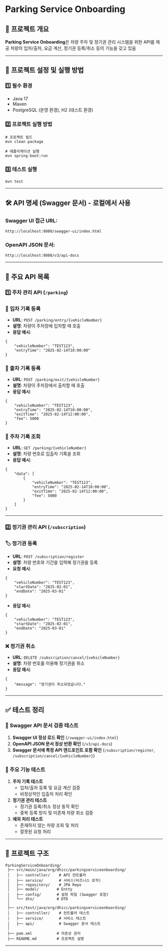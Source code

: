 # Parking Service Onboarding

## 📌 프로젝트 개요

**Parking Service Onboarding**은 차량 주차 및 정기권 관리 시스템을 위한 API를 제공
차량의 입차/출차, 요금 계산, 정기권 등록/취소 등의 기능을 갖고 있음

---

## 🚀 프로젝트 설정 및 실행 방법

### 1️⃣ **필수 환경**

- Java 17
- Maven
- PostgreSQL (운영 환경), H2 (테스트 환경)

### 2️⃣ **프로젝트 실행 방법**

```
# 프로젝트 빌드
mvn clean package

# 애플리케이션 실행
mvn spring-boot:run
```

### 3️⃣ **테스트 실행**

```
mvn test
```

---

## 🛠 API 명세 (Swagger 문서) - 로컬에서 사용

### Swagger UI 접근 URL:

```
http://localhost:8080/swagger-ui/index.html
```

### OpenAPI JSON 문서:

```
http://localhost:8080/v3/api-docs
```

---

## 📌 주요 API 목록

### 1️⃣ **주차 관리 API** (`/parking`)

### 🚗 **입차 기록 등록**

- **URL**: `POST /parking/entry/{vehicleNumber}`
- **설명**: 차량이 주차장에 입차할 때 호출
- **응답 예시**:

```
{
    "vehicleNumber": "TEST123",
    "entryTime": "2025-02-14T10:00:00"
}
```

### 🚙 **출차 기록 등록**

- **URL**: `POST /parking/exit/{vehicleNumber}`
- **설명**: 차량이 주차장에서 출차할 때 호출
- **응답 예시**:

```
{
    "vehicleNumber": "TEST123",
    "entryTime": "2025-02-14T10:00:00",
    "exitTime": "2025-02-14T12:00:00",
    "fee": 5000
}
```

### 📝 **주차 기록 조회**

- **URL**: `GET /parking/{vehicleNumber}`
- **설명**: 차량 번호로 입출차 기록을 조회
- **응답 예시**:

```
{
    "data": [
        {
            "vehicleNumber": "TEST123",
            "entryTime": "2025-02-14T10:00:00",
            "exitTime": "2025-02-14T12:00:00",
            "fee": 5000
        }
    ]
}
```

---

### 2️⃣ **정기권 관리 API** (`/subscription`)

### 🏷 **정기권 등록**

- **URL**: `POST /subscription/register`
- **설명**: 차량 번호와 기간을 입력해 정기권을 등록
- **요청 예시**:

```
{
    "vehicleNumber": "TEST123",
    "startDate": "2025-02-01",
    "endDate": "2025-03-01"
}
```

- **응답 예시**:

```
{
    "vehicleNumber": "TEST123",
    "startDate": "2025-02-01",
    "endDate": "2025-03-01"
}
```

### ❌ **정기권 취소**

- **URL**: `DELETE /subscription/cancel/{vehicleNumber}`
- **설명**: 차량 번호를 이용해 정기권을 취소
- **응답 예시**:

```
{
    "message": "정기권이 취소되었습니다."
}
```

---

## ✅ 테스트 정리

### **📌 Swagger API 문서 검증 테스트**

1. **Swagger UI 정상 로드 확인** (`/swagger-ui/index.html`)
2. **OpenAPI JSON 문서 정상 반환 확인** (`/v3/api-docs`)
3. **Swagger 문서에 특정 API 엔드포인트 포함 확인** (`/subscription/register`, `/subscription/cancel/{vehicleNumber}`)

### **📌 주요 기능 테스트**

1. **주차 기록 테스트**
    - 입차/출차 등록 및 요금 계산 검증
    - 비정상적인 입출차 처리 확인
2. **정기권 관리 테스트**
    - 정기권 등록/취소 정상 동작 확인
    - 중복 등록 방지 및 미존재 차량 취소 검증
3. **예외 처리 테스트**
    - 존재하지 않는 차량 조회 및 처리
    - 잘못된 요청 처리

---

## 📌 프로젝트 구조

```
ParkingServiceOnboarding/
 ├── src/main/java/org/dhicc/parkingserviceonboarding/
 │   ├── controller/    # API 컨트롤러
 │   ├── service/       # 서비스(비즈니스 로직)
 │   ├── repository/    # JPA Repo
 │   ├── model/        # Entty
 │   ├── config/       # 설정 파일 (Swagger 포함)
 │   └── dto/          # DTO
 │
 ├── src/test/java/org/dhicc/parkingserviceonboarding/
 │   ├── controller/    # 컨트롤러 테스트
 │   ├── service/       # 서비스 테스트
 │   ├── api/           # Swagger 문서 테스트
 │
 ├── pom.xml           # 의존성 관리
 ├── README.md         # 프로젝트 설명
```

---
